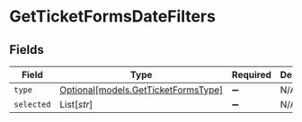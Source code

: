 # GetTicketFormsDateFilters


## Fields

| Field                                                                  | Type                                                                   | Required                                                               | Description                                                            |
| ---------------------------------------------------------------------- | ---------------------------------------------------------------------- | ---------------------------------------------------------------------- | ---------------------------------------------------------------------- |
| `type`                                                                 | [Optional[models.GetTicketFormsType]](../models/getticketformstype.md) | :heavy_minus_sign:                                                     | N/A                                                                    |
| `selected`                                                             | List[*str*]                                                            | :heavy_minus_sign:                                                     | N/A                                                                    |